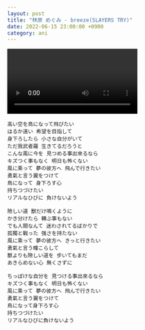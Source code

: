 ```yaml
---
layout: post
title: "林原 めぐみ - breeze(SLAYERS TRY)"
date: 2022-06-15 23:00:00 +0900
category: ani
---
```


<div class="video-container">
    <video id="player" class="video-js vjs-default-skin vjs-big-play-centered" data-json="/public/json/ani/林原 めぐみ - breeze(SLAYERS TRY).json"></video>
</div>

```
高い空を鳥になって飛びたい
はるか遠い 希望を目指して
身下ろしたら 小さな自分がいて
ただ我武者羅 生きてるだろうと
こんな風に今を 見つめる事出來るなら
キズつく事もなく 明日も怖くない
風に乘って 夢の彼方へ 飛んで行きたい
勇氣と言う翼をつけて
鳥になって 身下ろす心
持ちつづけたい
リアルなひびに 負けないよう

險しい道 獸だけ鳴くように
かき分けたら 轉ぶ事もない
でも人間なんて 迷わされてるばかりで
孤獨と戰った 强さを持たない
風に乘って 夢の彼方へ きっと行きたい
勇氣と言う瞳こらして
獸よりも險しい道を 步いてもまだ
あきらめない心 無くさずに

ちっぽけな自分を 見つける事出來るなら
キズつく事もなく 明日も怖くない
風に乘って 夢の彼方へ 飛んで行きたい
勇氣と言う翼をつけて
鳥になって身下ろす心
持ちつづけたい
リアルなひびに負けないよう
```